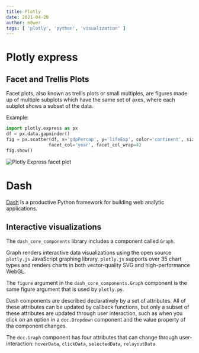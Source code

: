 ```yaml
---
title: Plotly
date: 2021-04-20
author: m0wer
tags: [ 'plotly', 'python', 'visualization' ]
---
```


# Plotly express

## Facet and Trellis Plots

Facet plots, also known as trellis plots or small multiples, are figures made
up of multiple subplots which have the same set of axes, where each subplot
shows a subset of the data.

Example:

```python
import plotly.express as px
df = px.data.gapminder()
fig = px.scatter(df, x='gdpPercap', y='lifeExp', color='continent', size='pop',
                facet_col='year', facet_col_wrap=4)
fig.show()
```

![Plotly Express facet plot](facet.png)

# Dash

[Dash](https://dash.plotly.com/) is a productive Python framework for building
web analytic applications.

## Interactive visualizations

The `dash_core_components` library includes a component called `Graph`.

Graph renders interactive data visualizations using the open source
`plotly.js` JavaScript graphing library. `plotly.js` supports over 35 chart
types and renders charts in both vector-quality SVG and high-performance WebGL.

The `figure` argument in the `dash_core_components.Graph` component is the same
figure argument that is used by `plotly.py`.

Dash components are described declaratively by a set of attributes. All of
these attributes can be updated by callback functions, but only a subset of
these attributes are updated through user interaction, such as when you
click on an option in a `dcc.Dropdown` component and the value property of tha
component changes.

The `dcc.Graph` component has four attributes that can change through
user-interaction: `hoverData`, `clickData`, `selectedData`, `relayoutData`.
